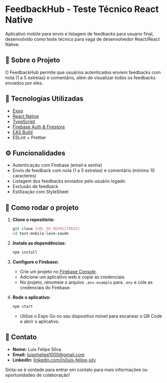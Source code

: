 # FeedbackHub - Teste Técnico React Native

Aplicativo mobile para envio e listagem de feedbacks para usuario final, desenvolvido como teste técnico para vaga de desenvolvedor React/React Native.

## 📱 Sobre o Projeto

O FeedbackHub permite que usuários autenticados enviem feedbacks com nota (1 a 5 estrelas) e comentário, além de visualizar todos os feedbacks enviados por eles.

## 🚀 Tecnologias Utilizadas

- [Expo](https://expo.dev/)
- [React Native](https://reactnative.dev/)
- [TypeScript](https://www.typescriptlang.org/)
- [Firebase Auth & Firestore](https://firebase.google.com/)
- [EAS Build](https://docs.expo.dev/build/introduction/)
- ESLint + Prettier

## ⚙️ Funcionalidades

- Autenticação com Firebase (email e senha)
- Envio de feedback com nota (1 a 5 estrelas) e comentário (mínimo 10 caracteres)
- Listagem dos feedbacks enviados pelo usuário logado
- Exclusão de feedback
- Estilização com StyleSheet

## 📝 Como rodar o projeto

1. **Clone o repositório:**
   ```sh
   git clone [URL_DO_REPOSITORIO]
   cd test-mobile-leve-saude
   ```
2. **Instale as dependências:**
   ```sh
   npm install
   ```
3. **Configure o Firebase:**
   - Crie um projeto no [Firebase Console](https://console.firebase.google.com/).
   - Adicione um aplicativo web e copie as credenciais.
   - No projeto, renomeie o arquivo `.env.example` para `.env` e cole as credenciais do Firebase.

4. **Rode o aplicativo:**
   ```sh
   npm start
   ```
   - Utilize o Expo Go no seu dispositivo móvel para escanear o QR Code e abrir o aplicativo.

## 📧 Contato

- **Nome:** Luis Felipe Silva 
- **Email:** luisphelipe1000@gmail.com
- **LinkedIn:** [linkedin.com/in/luis-felipe-silv](https://www.linkedin.com/in/luis-felipe-silv)

Sinta-se à vontade para entrar em contato para mais informações ou oportunidades de colaboração!